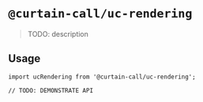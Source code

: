 # `@curtain-call/uc-rendering`

> TODO: description

## Usage

```
import ucRendering from '@curtain-call/uc-rendering';

// TODO: DEMONSTRATE API
```

